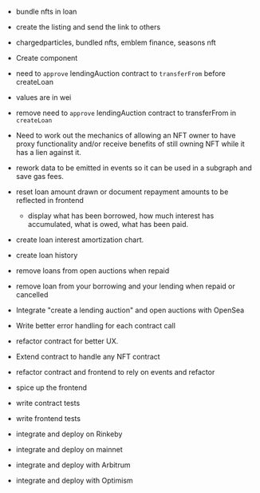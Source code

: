 - bundle nfts in loan
- create the listing and send the link to others
- chargedparticles, bundled nfts, emblem finance, seasons nft
- Create <contractCallButton /> component
- need to `approve` lendingAuction contract to `transferFrom` before createLoan
- values are in wei
- remove need to `approve` lendingAuction contract to transferFrom in `createLoan`
- Need to work out the mechanics of allowing an NFT owner to have proxy functionality and/or receive benefits of still owning NFT while it has a lien against it. 
- rework data to be emitted in events so it can be used in a subgraph and save gas fees. 
- reset loan amount drawn or document repayment amounts to be reflected in frontend
    - display what has been borrowed, how much interest has accumulated, what is owed, what has been paid.
- create loan interest amortization chart.
- create loan history
- remove loans from open auctions when repaid
- remove loan from your borrowing and your lending when repaid or cancelled
- Integrate "create a lending auction" and open auctions with OpenSea
- Write better error handling for each contract call

- refactor contract for better UX. 
- Extend contract to handle any NFT contract
- refactor contract and frontend to rely on events and refactor
- spice up the frontend
- write contract tests
- write frontend tests
- integrate and deploy on Rinkeby
- integrate and deploy on mainnet
- integrate and deploy with Arbitrum
- integrate and deploy with Optimism